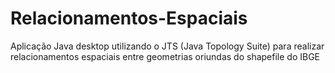 # Relacionamentos-Espaciais
Aplicação Java desktop utilizando o JTS (Java Topology Suite) para realizar relacionamentos espaciais entre geometrias oriundas do shapefile do IBGE
